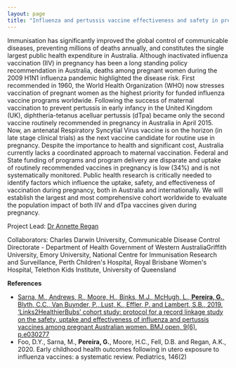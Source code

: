```yaml
---
layout: page
title: "Influenza and pertussis vaccine effectiveness and safety in pregnancy"
---
```


Immunisation has significantly improved the global control of communicable diseases, preventing millions of deaths annually, and constitutes the single largest public health expenditure in Australia. Although inactivated influenza vaccination (IIV) in pregnancy has been a long standing policy recommendation in Australia, deaths among pregnant women during the 2009 H1N1 influenza pandemic highlighted the disease risk. First recommended in 1960, the World Health Organization (WHO) now stresses vaccination of pregnant women as the highest priority for funded influenza vaccine programs worldwide. Following the success of maternal vaccination to prevent pertussis in early infancy in the United Kingdom (UK), diphtheria-tetanus acelluar pertussis (dTpa) became only the second vaccine routinely recommended in pregnancy in Australia in April 2015. Now, an antenatal Respiratory Syncytial Virus vaccine is on the horizon (in late stage clinical trials) as the next vaccine candidate for routine use in pregnancy. Despite the importance to health and significant cost, Australia currently lacks a coordinated approach to maternal vaccination. Federal and State funding of programs and program delivery are disparate and uptake of routinely recommended vaccines in pregnancy is low (34%) and is not systematically monitored. Public health research is critically needed to identify factors which influence the uptake, safety, and effectiveness of vaccination during pregnancy, both in Australia and internationally. We will establish the largest and most comprehensive cohort worldwide to evaluate the population impact of both IIV and dTpa vaccines given during pregnancy.

Project Lead: [Dr Annette Regan](https://pereiralab.github.io/people)

Collaborators: Charles Darwin University, Communicable Disease Control Directorate - Department of Health Government of Western AustraliaGriffith University, Emory University, National Centre for Immunisation Research and Surveillance, Perth Children's Hospital, Royal Brisbane Women's Hospital, Telethon Kids Institute, University of Queensland 

**References**
* [Sarna, M., Andrews, R., Moore, H., Binks, M.J., McHugh, L., **Pereira, G.**, Blyth, C.C., Van Buynder, P., Lust, K., Effler, P. and Lambert, S.B., 2019. ‘Links2HealthierBubs’ cohort study: protocol for a record linkage study on the safety, uptake and effectiveness of influenza and pertussis vaccines among pregnant Australian women. BMJ open, 9(6), p.e030277](http://dx.doi.org/10.1136/bmjopen-2019-030277)
* Foo, D.Y., Sarna, M., **Pereira, G.**, Moore, H.C., Fell, D.B. and Regan, A.K., 2020. Early childhood health outcomes following in utero exposure to influenza vaccines: a systematic review. Pediatrics, 146(2)
